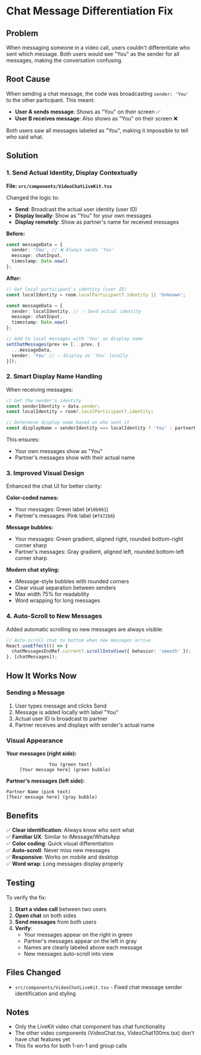 # Chat Message Differentiation Fix

## Problem
When messaging someone in a video call, users couldn't differentiate who sent which message. Both users would see "You" as the sender for all messages, making the conversation confusing.

## Root Cause
When sending a chat message, the code was broadcasting `sender: 'You'` to the other participant. This meant:
- **User A sends message**: Shows as "You" on their screen ✅
- **User B receives message**: Also shows as "You" on their screen ❌

Both users saw all messages labeled as "You", making it impossible to tell who said what.

## Solution

### 1. Send Actual Identity, Display Contextually

**File: `src/components/VideoChatLiveKit.tsx`**

Changed the logic to:
- **Send**: Broadcast the actual user identity (user ID)
- **Display locally**: Show as "You" for your own messages
- **Display remotely**: Show as partner's name for received messages

**Before:**
```typescript
const messageData = {
  sender: 'You', // ❌ Always sends 'You'
  message: chatInput,
  timestamp: Date.now()
};
```

**After:**
```typescript
// Get local participant's identity (user ID)
const localIdentity = room.localParticipant?.identity || 'Unknown';

const messageData = {
  sender: localIdentity, // ✅ Send actual identity
  message: chatInput,
  timestamp: Date.now()
};

// Add to local messages with 'You' as display name
setChatMessages(prev => [...prev, {
  ...messageData,
  sender: 'You' // ✅ Display as 'You' locally
}]);
```

### 2. Smart Display Name Handling

When receiving messages:
```typescript
// Get the sender's identity
const senderIdentity = data.sender;
const localIdentity = room?.localParticipant?.identity;

// Determine display name based on who sent it
const displayName = senderIdentity === localIdentity ? 'You' : partnerName;
```

This ensures:
- Your own messages show as "You"
- Partner's messages show with their actual name

### 3. Improved Visual Design

Enhanced the chat UI for better clarity:

**Color-coded names:**
- Your messages: Green label (`#10b981`)
- Partner's messages: Pink label (`#f472b6`)

**Message bubbles:**
- Your messages: Green gradient, aligned right, rounded bottom-right corner sharp
- Partner's messages: Gray gradient, aligned left, rounded bottom-left corner sharp

**Modern chat styling:**
- iMessage-style bubbles with rounded corners
- Clear visual separation between senders
- Max width 75% for readability
- Word wrapping for long messages

### 4. Auto-Scroll to New Messages

Added automatic scrolling so new messages are always visible:
```typescript
// Auto-scroll chat to bottom when new messages arrive
React.useEffect(() => {
  chatMessagesEndRef.current?.scrollIntoView({ behavior: 'smooth' });
}, [chatMessages]);
```

## How It Works Now

### Sending a Message
1. User types message and clicks Send
2. Message is added locally with label "You"
3. Actual user ID is broadcast to partner
4. Partner receives and displays with sender's actual name

### Visual Appearance

**Your messages (right side):**
```
                You (green text)
     [Your message here] (green bubble)
```

**Partner's messages (left side):**
```
Partner Name (pink text)
[Their message here] (gray bubble)
```

## Benefits

✅ **Clear identification**: Always know who sent what  
✅ **Familiar UX**: Similar to iMessage/WhatsApp  
✅ **Color coding**: Quick visual differentiation  
✅ **Auto-scroll**: Never miss new messages  
✅ **Responsive**: Works on mobile and desktop  
✅ **Word wrap**: Long messages display properly  

## Testing

To verify the fix:

1. **Start a video call** between two users
2. **Open chat** on both sides
3. **Send messages** from both users
4. **Verify**:
   - Your messages appear on the right in green
   - Partner's messages appear on the left in gray
   - Names are clearly labeled above each message
   - New messages auto-scroll into view

## Files Changed

- `src/components/VideoChatLiveKit.tsx` - Fixed chat message sender identification and styling

## Notes

- Only the LiveKit video chat component has chat functionality
- The other video components (VideoChat.tsx, VideoChat100ms.tsx) don't have chat features yet
- This fix works for both 1-on-1 and group calls

